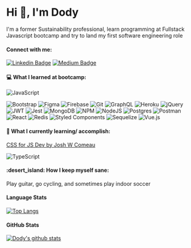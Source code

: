 <h1 align="left">Hi 👋, I'm Dody</h1>

I'm a former Sustainability professional, learn programming at Fullstack Javascript bootcamp and try to land my first software engineering role

<h4 align="left">Connect with me:</h4>

[![Linkedin Badge](https://img.shields.io/badge/-dodytrifa-blue?style=plastic&logo=Linkedin&logoColor=white&link=https://www.linkedin.com/in/dodytrifa/)](https://www.linkedin.com/in/dodytrifa/)
[![Medium Badge](https://img.shields.io/badge/-@dodytf-black?style=plastic&labelColor=000000&logo=Medium&link=https://medium.com/@dodytf/)](https://medium.com/@dodytf)

<h4 align="left">💻 What I learned at bootcamp:</h4>

![JavaScript](https://img.shields.io/badge/javascript-%23323330.svg?style=for-the-badge&logo=javascript&logoColor=%23F7DF1E)

![Bootstrap](https://img.shields.io/badge/bootstrap-%23563D7C.svg?style=for-the-badge&logo=bootstrap&logoColor=white)
![Figma](https://img.shields.io/badge/figma-%23F24E1E.svg?style=for-the-badge&logo=figma&logoColor=white)
![Firebase](https://img.shields.io/badge/firebase-%23039BE5.svg?style=for-the-badge&logo=firebase)
![Git](https://img.shields.io/badge/git-%23F05033.svg?style=for-the-badge&logo=git&logoColor=white)
![GraphQL](https://img.shields.io/badge/-GraphQL-E10098?style=for-the-badge&logo=graphql&logoColor=white)
![Heroku](https://img.shields.io/badge/heroku-%23430098.svg?style=for-the-badge&logo=heroku&logoColor=white)
![jQuery](https://img.shields.io/badge/jquery-%230769AD.svg?style=for-the-badge&logo=jquery&logoColor=white)
![JWT](https://img.shields.io/badge/JWT-black?style=for-the-badge&logo=JSON%20web%20tokens)
![Jest](https://img.shields.io/badge/-jest-%23C21325?style=for-the-badge&logo=jest&logoColor=white)
![MongoDB](https://img.shields.io/badge/MongoDB-%234ea94b.svg?style=for-the-badge&logo=mongodb&logoColor=white)
![NPM](https://img.shields.io/badge/NPM-%23000000.svg?style=for-the-badge&logo=npm&logoColor=white)
![NodeJS](https://img.shields.io/badge/node.js-6DA55F?style=for-the-badge&logo=node.js&logoColor=white)
![Postgres](https://img.shields.io/badge/postgres-%23316192.svg?style=for-the-badge&logo=postgresql&logoColor=white)
![Postman](https://img.shields.io/badge/Postman-FF6C37?style=for-the-badge&logo=postman&logoColor=white)
![React](https://img.shields.io/badge/react-%2320232a.svg?style=for-the-badge&logo=react&logoColor=%2361DAFB)
![Redis](https://img.shields.io/badge/redis-%23DD0031.svg?style=for-the-badge&logo=redis&logoColor=white)
![Styled Components](https://img.shields.io/badge/styled--components-DB7093?style=for-the-badge&logo=styled-components&logoColor=white)
![Sequelize](https://img.shields.io/badge/Sequelize-52B0E7?style=for-the-badge&logo=Sequelize&logoColor=white)
![Vue.js](https://img.shields.io/badge/vuejs-%2335495e.svg?style=for-the-badge&logo=vuedotjs&logoColor=%234FC08D)

<h4 align="left">🌱 What I currently learning/ accomplish:</h4>
<p><a href="https://css-for-js.dev/">CSS for JS Dev by Josh W Comeau</a></p>

![TypeScript](https://img.shields.io/badge/typescript-%23007ACC.svg?style=for-the-badge&logo=typescript&logoColor=white)

<h4 align="left"> :desert_island: How I keep myself sane:</h4>
<p>Play guitar, go cycling, and sometimes play indoor soccer</p>

<h4>Language Stats</h4>

[![Top Langs](https://github-readme-stats.vercel.app/api/top-langs/?username=dodytrifa)](https://github.com/dodytrifa/github-readme-stats)

<h4>GitHub Stats</h4>

[![Dody's github stats](https://github-readme-stats.vercel.app/api?username=dodytrifa&theme=dark&show_icons=true)](https://github.com/dodytrifa)


